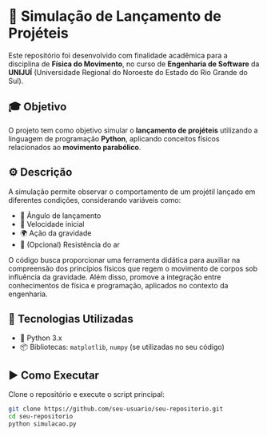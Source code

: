 # 🎯 Simulação de Lançamento de Projéteis

Este repositório foi desenvolvido com finalidade acadêmica para a disciplina de **Física do Movimento**, no curso de **Engenharia de Software** da **UNIJUÍ** (Universidade Regional do Noroeste do Estado do Rio Grande do Sul).

## 🎓 Objetivo

O projeto tem como objetivo simular o **lançamento de projéteis** utilizando a linguagem de programação **Python**, aplicando conceitos físicos relacionados ao **movimento parabólico**.

## ⚙️ Descrição

A simulação permite observar o comportamento de um projétil lançado em diferentes condições, considerando variáveis como:

- 🎯 Ângulo de lançamento  
- 🚀 Velocidade inicial  
- 🌍 Ação da gravidade  
- 💨 (Opcional) Resistência do ar  

O código busca proporcionar uma ferramenta didática para auxiliar na compreensão dos princípios físicos que regem o movimento de corpos sob influência da gravidade. Além disso, promove a integração entre conhecimentos de física e programação, aplicados no contexto da engenharia.

## 🧰 Tecnologias Utilizadas

- 🐍 Python 3.x  
- 📦 Bibliotecas: `matplotlib`, `numpy` (se utilizadas no seu código)

## ▶️ Como Executar

Clone o repositório e execute o script principal:

```bash
git clone https://github.com/seu-usuario/seu-repositorio.git
cd seu-repositorio
python simulacao.py
